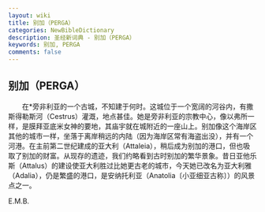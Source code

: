 ```yaml
---
layout: wiki
title: 别加（PERGA）
categories: NewBibleDictionary
description: 圣经新词典 - 别加（PERGA）
keywords: 别加, PERGA
comments: false
---
```


## 别加（PERGA）

　　在*旁非利亚的一个古城，不知建于何时。这城位于一个宽阔的河谷内，有撒斯得勒斯河（Cestrus）灌溉，地点甚佳。她是旁非利亚的宗教中心，像以弗所一样，是膜拜亚底米女神的要地，其庙宇就在城附近的一座山上。别加像这个海岸区其他的城市一样，坐落于离岸稍远的内陆（因为海岸区常有海盗出没），并有一个河港。在主前第二世纪建成的亚大利（Attaleia），稍后成为别加的港口，但也吸取了别加的财富。从现存的遗迹，我们约略看到古时别加的繁华景象。昔日亚他乐斯（Attalus）的建设使亚大利胜过比她更古老的城市，今天她已改名为亚大利雅（Adalia），仍是繁盛的港口，是安纳托利亚（Anatolia〔小亚细亚古称〕）的风景点之一。

E.M.B.








